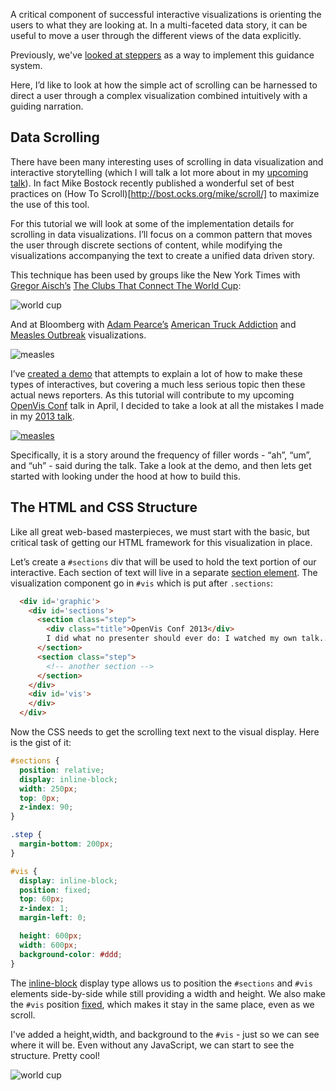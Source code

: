 A critical component of successful interactive visualizations is orienting the users to what they are looking at. In a multi-faceted data story, it can be useful to move a user through the different views of the data explicitly.

Previously, we've [looked at steppers](http://vallandingham.me/stepper_steps.html) as a way to implement this guidance system.

Here, I’d like to look at how the simple act of scrolling can be harnessed to direct a user through a complex visualization combined intuitively with a guiding narration.

## Data Scrolling

There have been many interesting uses of scrolling in data visualization and interactive storytelling (which I will talk a lot more about in my [upcoming talk](http://openvisconf.com/)). In fact Mike Bostock recently published a wonderful set of best practices on (How To Scroll)[http://bost.ocks.org/mike/scroll/] to maximize the use of this tool.

For this tutorial we will look at some of the implementation details for scrolling in data visualizations. I’ll focus on a common pattern that moves the user through discrete sections of content, while modifying the visualizations accompanying the text to create a unified data driven story.

This technique has been used by groups like the New York Times with [Gregor Aisch’s](https://twitter.com/driven_by_data) [The Clubs That Connect The World Cup](http://www.nytimes.com/interactive/2014/06/20/sports/worldcup/how-world-cup-players-are-connected.html):

<div class="center">
<img class="center" src="http://vallandingham.me/images/vis/scroll/nyt_world_cup.jpg" alt="world cup" style=""/>
</div>


And at Bloomberg with [Adam Pearce’s](https://twitter.com/adamrpearce) [American Truck Addiction](http://www.bloomberg.com/graphics/2015-auto-sales/) and [Measles Outbreak](http://www.bloomberg.com/graphics/2015-measles-outbreaks/) visualizations.

<div class="center">
<img class="center" src="http://vallandingham.me/images/vis/scroll/bloomberg_measles.jpg" alt="measles" style=""/>
</div>

I’ve [created a demo](http://vallandingham.me/scroll_demo/) that attempts to explain a lot of how to make these types of interactives, but covering a much less serious topic then these actual news reporters. As this tutorial will contribute to my upcoming [OpenVis Conf](http://openvisconf.com/) talk in April, I decided to take a look at all the mistakes I made in my [2013 talk](http://vallandingham.me/abusing_the_force.html).

<div class="center">
<a href="http://vallandingham.me/scroll_demo/"><img class="center" src="http://vallandingham.me/images/vis/scroll/filler_words.jpg" alt="measles" style=""/></a>
</div>

Specifically, it is a story around the frequency of filler words - “ah”, “um”, and “uh” - said during the talk. Take a look at the demo, and then lets get started with looking under the hood at how to build this.

## The HTML and CSS Structure

Like all great web-based masterpieces, we must start with the basic, but critical task of getting our HTML framework for this visualization in place.

Let’s create a `#sections` div that will be used to hold the text portion of our interactive. Each section of text will live in a separate [section element](https://developer.mozilla.org/en-US/docs/Web/HTML/Element/section). The visualization component go in `#vis` which is put after `.sections`:

```html
  <div id='graphic'>
    <div id='sections'>
      <section class="step">
        <div class="title">OpenVis Conf 2013</div>
        I did what no presenter should ever do: I watched my own talk...
      </section>
      <section class="step">
        <!-- another section -->
      </section>
    </div>
    <div id='vis'>
    </div>
  </div>
```

Now the CSS needs to get the scrolling text next to the visual display. Here is the gist of it:

```css
#sections {
  position: relative;
  display: inline-block;
  width: 250px;
  top: 0px;
  z-index: 90;
}

.step {
  margin-bottom: 200px;
}

#vis {
  display: inline-block;
  position: fixed;
  top: 60px;
  z-index: 1;
  margin-left: 0;

  height: 600px;
  width: 600px;
  background-color: #ddd;
}
```

The [inline-block](http://learnlayout.com/inline-block.html) display type allows us to position the `#sections` and `#vis` elements side-by-side while still providing a width and height. We also make the `#vis` position [fixed](https://developer.mozilla.org/en-US/docs/Web/CSS/position), which makes it stay in the same place, even as we scroll.

I've added a height,width, and background to the `#vis` - just so we can see where it will be. Even without any JavaScript, we can start to see the structure. Pretty cool!

<div class="center">
<img class="center" src="http://vallandingham.me/images/vis/scroll/structure.jpg" alt="world cup" style=""/>
</div>


